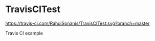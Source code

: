 # TravisCITest
https://travis-ci.com/RahulSonanis/TravisCITest.svg?branch=master

Travis CI example
